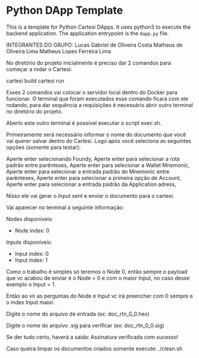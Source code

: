# Python DApp Template

This is a template for Python Cartesi DApps. It uses python3 to execute the backend application.
The application entrypoint is the `dapp.py` file.

INTEGRANTES DO GRUPO:
Lucas Gabriel de Oliveira Costa
Matheus de Oliveira Lima
Matheus Lopes Ferreira Lima

No diretório do projeto inicialmente é preciso dar 2 comandos para começar a rodar o Cartesi:

cartesi build
cartesi run

Esses 2 comandos vai colocar o servidor local dentro do Docker para funcionar. O terminal que foram executados esse comando ficará com ele rodando, para dar sequência a requisições é necessário abrir outro terminal no diretório do projeto.

Aberto este outro terminal é possível executar o script exec.sh.

Primeiramente será necessário informar o nome do documento que você vai querer salvar dentro do Cartesi. Logo após você seleciona as seguintes opções (somente para testar):

Aperte enter selecionando Foundy,
Aperte enter para selecionar a rota padrão entre parênteses,
Aperte enter para selecionar a Wallet Mnemonic,
Aperte enter para selecionar a entrada padrão do Mnemonic entre parênteses,
Aperte enter para selecionar a primeira opção de Account,
Aperte enter para selecionar a entrada padrão da Application adress,

Nisso ele vai gerar o Input sent e enviar o documento para o cartesi.

Vai aparecer no terminal a seguinte informação:

Nodes disponíveis:
- Node index: 0

Inputs disponíveis:
- Input index: 0
- Input index: 1

Como o trabalho é simples só teremos o Node 0, então sempre o payload que vc acabou de enviar é o Node = 0 e com o maior Input, no caso desse exemplo o Input = 1.

Então ao vir as perguntas do Node e Input vc irá preencher com 0 sempre e o index Input maior.

Digite o nome do arquivo de entrada (ex: doc_rtn_0_0.hex)

Digite o nome do arquivo .sig para verificar (ex: doc_rtn_0_0.sig)

Se der tudo certo, haverá a saida: Assinatura verificada com sucesso!

Caso queira limpar os documentos criados somente execute: ./clean.sh

